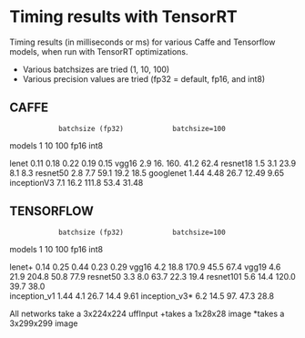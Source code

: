 # Timing results with TensorRT

Timing results (in milliseconds or ms) for various Caffe and Tensorflow models, when run with TensorRT optimizations.

* Various batchsizes are tried (1, 10, 100)
* Various precision values are tried (fp32 = default, fp16, and int8)

## CAFFE

                batchsize (fp32)            batchsize=100
models          1       10      100         fp16    int8

lenet           0.11    0.18    0.22        0.19    0.15
vgg16           2.9     16.     160.        41.2    62.4
resnet18        1.5     3.1     23.9        8.1     8.3
resnet50        2.8     7.7     59.1        19.2    18.5
googlenet       1.44    4.48    26.7        12.49   9.65
inceptionV3     7.1     16.2    111.8       53.4    31.48

## TENSORFLOW

                batchsize (fp32)            batchsize=100
models          1       10      100         fp16    int8

lenet+          0.14    0.25    0.44        0.23     0.29
vgg16           4.2     18.8    170.9       45.5     67.4
vgg19           4.6     21.9    204.8       50.8     77.9
resnet50        3.3     8.0     63.7        22.3     19.4
resnet101       5.6     14.4    120.0       39.7     38.0  
inception_v1    1.44    4.1     26.7        14.4     9.61
inception_v3*   6.2     14.5    97.         47.3     28.8

All networks take a 3x224x224 uffInput
+takes a 1x28x28 image
*takes a 3x299x299 image
